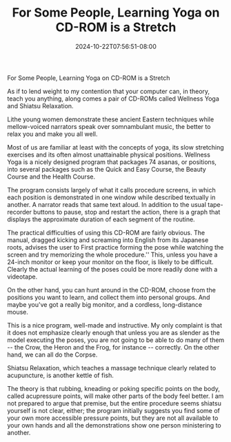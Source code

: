 ﻿---
title: "For Some People, Learning Yoga on CD-ROM is a Stretch"
date: 2024-10-22T07:56:51-08:00
description: "yoga Tips for Web Success"
featured_image: "/images/yoga.jpg"
tags: ["yoga"]
---

For Some People, Learning Yoga on CD-ROM is a Stretch

As if to lend weight to my contention that your computer can, in theory, teach you anything, along comes a pair of CD-ROMs called Wellness Yoga and Shiatsu Relaxation.

Lithe young women demonstrate these ancient Eastern techniques while mellow-voiced narrators speak over somnambulant music, the better to relax you and make you all well.

Most of us are familiar at least with the concepts of yoga, its slow stretching exercises and its often almost unattainable physical positions. Wellness Yoga is a nicely designed program that packages 74 asanas, or positions, into several packages such as the Quick and Easy Course, the Beauty Course and the Health Course. 

The program consists largely of what it calls procedure screens, in which each position is demonstrated in one window while described textually in another. A narrator reads that same text aloud. In addition to the usual tape-recorder buttons to pause, stop and restart the action, there is a graph that displays the approximate duration of each segment of the routine.

The practical difficulties of using this CD-ROM are fairly obvious. The manual, dragged kicking and screaming into English from its Japanese roots, advises the user to First practice forming the pose while watching the screen and try memorizing the whole procedure.'' This, unless you have a 24-inch monitor or keep your monitor on the floor, is likely to be difficult. Clearly the actual learning of the poses could be more readily done with a videotape.

On the other hand, you can hunt around in the CD-ROM, choose from the positions you want to learn, and collect them into personal groups. And maybe you've got a really big monitor, and a cordless, long-distance mouse.

This is a nice program, well-made and instructive. My only complaint is that it does not emphasize clearly enough that unless you are as slender as the model executing the poses, you are not going to be able to do many of them -- the Crow, the Heron and the Frog, for instance -- correctly. On the other hand, we can all do the Corpse.

Shiatsu Relaxation, which teaches a massage technique clearly related to acupuncture, is another kettle of fish.

The theory is that rubbing, kneading or poking specific points on the body, called acupressure points, will make other parts of the body feel better. I am not prepared to argue that premise, but the entire procedure seems shiatsu yourself is not clear, either; the program initially suggests you find some of your own more accessible pressure points, but they are not all available to your own hands and all the demonstrations show one person ministering to another.

